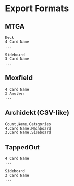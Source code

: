 # Export Formats

## MTGA
```
Deck
4 Card Name
...

Sideboard
3 Card Name
...
```

## Moxfield
```
4 Card Name
3 Another
...
```

## Archidekt (CSV-like)
```
Count,Name,Categories
4,Card Name,Mainboard
3,Card Name,Sideboard
```

## TappedOut
```
4 Card Name
...

Sideboard
3 Card Name
...
```
